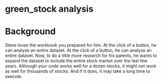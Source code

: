 # green_stock analysis 
# Background
Steve loves the workbook you prepared for him. At the click of a button, he can analyze an entire dataset.
 At the click of a button, he can analyze an entire dataset. Now, to do a little more research for his parents, he wants to expand the dataset to include the entire stock market over the last few years. Although your code works well for a dozen stocks, it might not work as well for thousands of stocks. And if it does, it may take a long time to execute.
 
